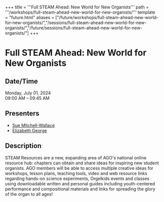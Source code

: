 +++
title = '''Full STEAM Ahead: New World for New Organists'''
path = '''/workshops/full-steam-ahead-new-world-for-new-organists/'''
template = "future.html"
aliases = ["/future/workshops/full-steam-ahead-new-world-for-new-organists/","/sessions/full-steam-ahead-new-world-for-new-organists/","/future/sessions/full-steam-ahead-new-world-for-new-organists/"]
+++

<h1>Full STEAM Ahead: New World for New Organists</h1>

<h2>Date/Time</h2>
<p>Monday, July 01, 2024<br>
09:00 AM – 09:45 AM</p>
<h2>Presenters</h2>
<ul>
<li><a href="/presenters/sue-mitchell-wallace/">Sue Mitchell-Wallace</a></li>
<li><a href="/presenters/elizabeth-george/">Elizabeth George</a></li>
</ul>
<h2>Description</h2>

STEAM Resources are a new, expanding area of AGO's national online resource hub: chapters can obtain and share ideas for inspiring new student organists. AGO members will be able to access multiple creative ideas for workshops, lesson plans, teaching tools, video and web resource links regarding hands-on science experiments, Orgelkids events and classes using downloadable written and personal guides including youth-centered performance and compositional materials and links for spreading the glory of the organ to all ages!


